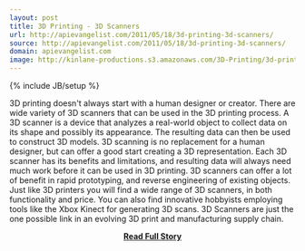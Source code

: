 ```yaml
---
layout: post
title: 3D Printing - 3D Scanners
url: http://apievangelist.com/2011/05/18/3d-printing-3d-scanners/
source: http://apievangelist.com/2011/05/18/3d-printing-3d-scanners/
domain: apievangelist.com
image: http://kinlane-productions.s3.amazonaws.com/3D-Printing/3d-printing-scanners.jpg
---
```

{% include JB/setup %}<p>3D printing doesn't always start with a human designer or creator. There are wide variety of 3D scanners that can be used in the 3D printing process.
A 3D scanner is a device that analyzes a real-world object to collect data on its shape and possibly its appearance. The resulting data can then be used to construct 3D models.
3D scanning is no replacement for a human designer, but can offer a good start creating a 3D representation.
Each 3D scanner has its benefits and limitations, and resulting data will always need much work before it can be used in 3D printing.
3D scanners can offer a lot of benefit in rapid prototyping, and reverse engineering of existing objects.
Just like 3D printers you will find a wide range of 3D scanners, in both functionality and price.
You can also find innovative hobbyists employing tools like the Xbox Kinect for generating 3D scans.
3D Scanners are just the one possible link in an evolving 3D print and manufacturing supply chain.</p>
<center><p><a href="http://apievangelist.com/2011/05/18/3d-printing-3d-scanners/" style='padding:25px; font-sze:18px; font-weight: bold;'>Read Full Story</a></p></center>
